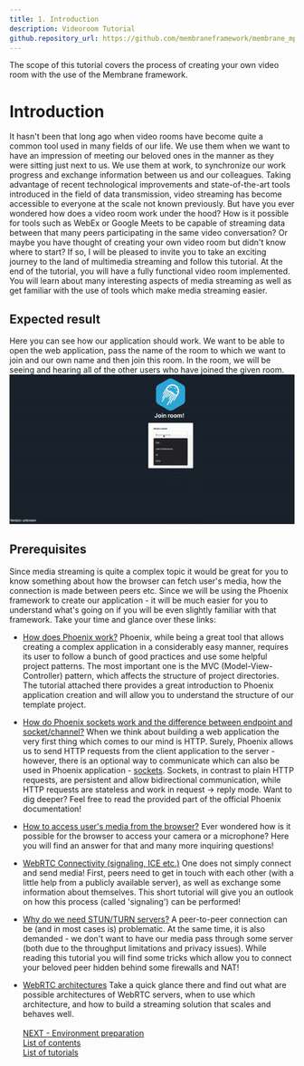 ```yaml
---
title: 1. Introduction
description: Videoroom Tutorial
github.repository_url: https://github.com/membraneframework/membrane_mp4_plugin
---
```

The scope of this tutorial covers the process of creating your own video room with the use of the Membrane framework.
# Introduction
It hasn't been that long ago when video rooms have become quite a common tool used in many fields of our life. We use them when we want to have an impression of meeting our beloved ones in the manner as they were sitting just next to us. We use them at work, to synchronize our work progress and exchange information between us and our colleagues. 
Taking advantage of recent technological improvements and state-of-the-art tools introduced in the field of data transmission, video streaming
has become accessible to everyone at the scale not known previously. 
But have you ever wondered how does a video room work under the hood? How is it possible for tools such as WebEx or Google Meets to be capable of streaming data between that many peers participating in the same video conversation? 
Or maybe you have thought of creating your own video room but didn't know where to start?
If so, I will be pleased to invite you to take an exciting journey to the land of multimedia streaming and follow this tutorial. 
At the end of the tutorial, you will have a fully functional video room implemented.
You will learn about many interesting aspects of media streaming as well as get familiar with the use of tools which make media streaming easier.
## Expected result
Here you can see how our application should work. We want to be able to open the web application, pass the name of the room to which we want to join and our own name and then join this room. In the room, we will be seeing and hearing all of the other users who have joined the given room. <br>
![Expected Result](assets/records/expected_result.gif) <br>
## Prerequisites
Since media streaming is quite a complex topic it would be great for you to know something about how the browser can fetch user's media, how the connection is made between peers etc. Since we will be using the Phoenix framework to create our application - it will be much easier for you to understand what's going on if you will be even slightly familiar with that framework. Take your time and glance over these links:
+ [How does Phoenix work?](https://hexdocs.pm/phoenix/request_lifecycle.html)
Phoenix, while being a great tool that allows creating a complex application in a considerably easy manner, requires its user to follow a bunch of good practices and use some helpful project patterns. The most important one is the MVC (Model-View-Controller) pattern, which affects the structure of project directories. The tutorial attached there provides a great introduction to Phoenix application creation and will allow you to understand the structure of our template project.

+ [How do Phoenix sockets work and the difference between endpoint and socket/channel?](https://hexdocs.pm/phoenix/channels.html) 
When we think about building a web application the very first thing which comes to our mind is HTTP. 
Surely, Phoenix allows us to send HTTP requests from the client application to the server - however, there is an optional way to communicate 
which can also be used in Phoenix application - [sockets](https://datatracker.ietf.org/doc/html/rfc6455). 
Sockets, in contrast to plain HTTP requests, are persistent and allow bidirectional communication, while HTTP requests are stateless and work in request -> reply mode. 
Want to dig deeper? Feel free to read the provided part of the official Phoenix documentation!

+ [How to access user's media from the browser?](https://www.html5rocks.com/en/tutorials/webrtc/basics/)
Ever wondered how is it possible for the browser to access your camera or a microphone? Here you will find an answer for that and many more inquiring questions!

+ [WebRTC Connectivity (signaling, ICE etc.)](https://developer.mozilla.org/en-US/docs/Web/API/WebRTC_API/Connectivity)
One does not simply connect and send media! First, peers need to get in touch with each other (with a little help from a publicly available server), 
as well as exchange some information about themselves. This short tutorial will give you an outlook on how this process (called 'signaling') can be performed!

+ [Why do we need STUN/TURN servers?](https://www.html5rocks.com/en/tutorials/webrtc/infrastructure/)
A peer-to-peer connection can be (and in most cases is) problematic. At the same time, it is also demanded - we don't want to have our media pass through some server 
(both due to the throughput limitations and privacy issues). While reading this tutorial you will find some tricks which allow you to connect your beloved peer hidden
behind some firewalls and NAT!

+ [WebRTC architectures](https://medium.com/securemeeting/webrtc-architecture-basics-p2p-sfu-mcu-and-hybrid-approaches-6e7d77a46a66)
Take a quick glance there and find out what are possible architectures of WebRTC servers, when to use which architecture, and how to build a streaming solution that scales and behaves well. <br><br>
[NEXT - Environment preparation](2_EnvironmentPreparation.md)<br>
[List of contents](index.md) <br>
[List of tutorials](../../index.md)